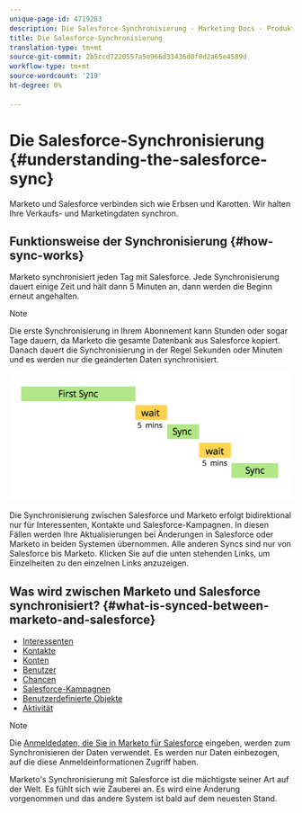 ```yaml
---
unique-page-id: 4719283
description: Die Salesforce-Synchronisierung - Marketing Docs - Produktdokumentation
title: Die Salesforce-Synchronisierung
translation-type: tm+mt
source-git-commit: 2b5ccd7220557a5e966d33436d0f0d2a65e4589d
workflow-type: tm+mt
source-wordcount: '219'
ht-degree: 0%

---
```



# Die Salesforce-Synchronisierung {#understanding-the-salesforce-sync}

Marketo und Salesforce verbinden sich wie Erbsen und Karotten. Wir halten Ihre Verkaufs- und Marketingdaten synchron.

## Funktionsweise der Synchronisierung {#how-sync-works}

Marketo synchronisiert jeden Tag mit Salesforce. Jede Synchronisierung dauert einige Zeit und hält dann 5 Minuten an, dann werden die Beginn erneut angehalten.

>[!NOTE]
>
>Die erste Synchronisierung in Ihrem Abonnement kann Stunden oder sogar Tage dauern, da Marketo die gesamte Datenbank aus Salesforce kopiert. Danach dauert die Synchronisierung in der Regel Sekunden oder Minuten und es werden nur die geänderten Daten synchronisiert.

![](assets/sync-illustration.png)

Die Synchronisierung zwischen Salesforce und Marketo erfolgt bidirektional nur für Interessenten, Kontakte und Salesforce-Kampagnen. In diesen Fällen werden Ihre Aktualisierungen bei Änderungen in Salesforce oder Marketo in beiden Systemen übernommen. Alle anderen Syncs sind nur von Salesforce bis Marketo. Klicken Sie auf die unten stehenden Links, um Einzelheiten zu den einzelnen Links anzuzeigen.

## Was wird zwischen Marketo und Salesforce synchronisiert? {#what-is-synced-between-marketo-and-salesforce}

* [Interessenten](/help/marketo/product-docs/crm-sync/salesforce-sync/sfdc-sync-details/sfdc-sync-lead-sync.md)
* [Kontakte](/help/marketo/product-docs/crm-sync/salesforce-sync/sfdc-sync-details/sfdc-sync-contact-sync.md)
* [Konten](/help/marketo/product-docs/crm-sync/salesforce-sync/sfdc-sync-details/sfdc-sync-account-sync.md)
* [Benutzer](/help/marketo/product-docs/crm-sync/salesforce-sync/sfdc-sync-details/sfdc-sync-lead-account-owner-sync.md)
* [Chancen](/help/marketo/product-docs/crm-sync/salesforce-sync/sfdc-sync-details/sfdc-sync-opportunity-sync.md)
* [Salesforce-Kampagnen](/help/marketo/product-docs/crm-sync/salesforce-sync/sfdc-sync-details/sfdc-sync-campaign-sync.md)
* [Benutzerdefinierte Objekte](/help/marketo/product-docs/crm-sync/salesforce-sync/sfdc-sync-details/sfdc-sync-custom-object-sync.md)
* [Aktivität](/help/marketo/product-docs/crm-sync/salesforce-sync/sfdc-sync-details/sfdc-sync-activity-sync.md)

>[!NOTE]
>
>Die [Anmeldedaten, die Sie in Marketo für Salesforce](/help/marketo/product-docs/crm-sync/salesforce-sync/setup/enterprise-unlimited-edition/step-2-of-3-create-a-salesforce-user-for-marketo-enterprise-unlimited.md) eingeben, werden zum Synchronisieren der Daten verwendet. Es werden nur Daten einbezogen, auf die diese Anmeldeinformationen Zugriff haben.

Marketo&#39;s Synchronisierung mit Salesforce ist die mächtigste seiner Art auf der Welt. Es fühlt sich wie Zauberei an. Es wird eine Änderung vorgenommen und das andere System ist bald auf dem neuesten Stand.
